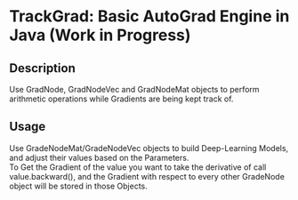 # TrackGrad: Basic AutoGrad Engine in Java (Work in Progress)

## Description
Use GradNode, GradNodeVec and GradNodeMat objects to perform arithmetic operations while Gradients are being kept track of.

## Usage
Use GradeNodeMat/GradeNodeVec objects to build Deep-Learning Models, and adjust their values based on the Parameters.<br>
To Get the Gradient of the value you want to take the derivative of call value.backward(), and the Gradient with respect to every other GradeNode object will be stored in those Objects.

